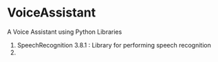 # VoiceAssistant
A Voice Assistant using Python Libraries

1. SpeechRecognition 3.8.1 : Library for performing speech recognition
2.